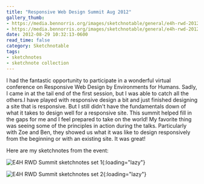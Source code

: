 ```yaml
---
title: "Responsive Web Design Summit Aug 2012"
gallery_thumb:
- https://media.bennorris.org/images/sketchnotable/general/e4h-rwd-2012-sketchnotes-01.jpg
- https://media.bennorris.org/images/sketchnotable/general/e4h-rwd-2012-sketchnotes-02.jpg
date: 2012-08-29 10:32:13-0600
read_time: false
category: Sketchnotable
tags:
- sketchnotes
- sketchnote collection
---
```


I had the fantastic opportunity to participate in a wonderful virtual conference on Responsive Web Design by Environments for Humans. Sadly, I came in at the tail end of the first session, but I was able to catch all the others.I have played with responsive design a bit and just finished designing a site that is responsive. But I still didn't have the fundamentals down of what it takes to design well for a responsive site. This summit helped fill in the gaps for me and I feel prepared to take on the world! My favorite thing was seeing some of the principles in action during the talks. Particularly with Zoe and Ben, they showed us what it was like to design responsively from the beginning or with an existing site. It was great!

Here are my sketchnotes from the event:

![E4H RWD Summit sketchnotes set 1](https://media.bennorris.org/images/sketchnotable/general/e4h-rwd-2012-sketchnotes-01.jpg){:loading="lazy"}

![E4H RWD Summit sketchnotes set 2](https://media.bennorris.org/images/sketchnotable/general/e4h-rwd-2012-sketchnotes-02.jpg){:loading="lazy"}
